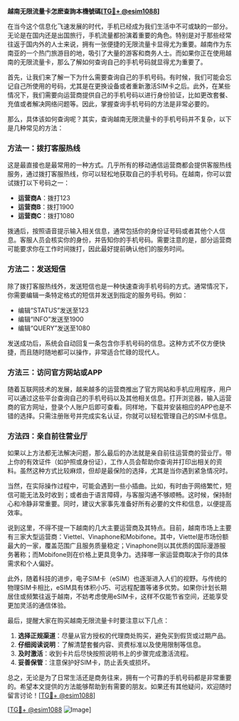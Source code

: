 **越南无限流量卡怎麽查詢本機號碼[[TG💪+ @esim1088](https://t.me/s/esim1088)]**

在当今这个信息化飞速发展的时代，手机已经成为我们生活中不可或缺的一部分。无论是在国内还是出国旅行，手机流量都扮演着重要的角色。特别是对于那些经常往返于国内外的人士来说，拥有一张便捷的无限流量卡显得尤为重要。越南作为东南亚的一个热门旅游目的地，吸引了大量的游客和商务人士。而如果你正在使用越南的无限流量卡，那么了解如何查询自己的手机号码就显得尤为重要了。

首先，让我们来了解一下为什么需要查询自己的手机号码。有时候，我们可能会忘记自己所使用的号码，尤其是在更换设备或者重新激活SIM卡之后。此外，在某些情况下，我们需要向运营商提供自己的手机号码以进行身份验证，比如更改套餐、充值或者解决网络问题等。因此，掌握查询手机号码的方法是非常必要的。

那么，具体该如何查询呢？其实，查询越南无限流量卡的手机号码并不复杂，以下是几种常见的方法：

### 方法一：拨打客服热线

这是最直接也是最常用的一种方式。几乎所有的移动通信运营商都会提供客服热线服务，通过拨打客服热线，你可以轻松地获取自己的手机号码。在越南，你可以尝试拨打以下号码之一：

- **运营商A**：拨打123
- **运营商B**：拨打1900
- **运营商C**：拨打1080

拨通后，按照语音提示输入相关信息，通常包括你的身份证号码或者其他个人信息。客服人员会核实你的身份，并告知你的手机号码。需要注意的是，部分运营商可能要求你在工作时间拨打，因此最好提前确认他们的服务时间。

### 方法二：发送短信

除了拨打客服热线外，发送短信也是一种快速查询手机号码的方式。通常情况下，你需要编辑一条特定格式的短信并发送到指定的服务号码。例如：

- 编辑“STATUS”发送至123
- 编辑“INFO”发送至1900
- 编辑“QUERY”发送至1080

发送成功后，系统会自动回复一条包含你手机号码的信息。这种方式不仅方便快捷，而且随时随地都可以操作，非常适合忙碌的现代人。

### 方法三：访问官方网站或APP

随着互联网技术的发展，越来越多的运营商推出了官方网站和手机应用程序，用户可以通过这些平台查询自己的手机号码以及其他相关信息。打开浏览器，输入运营商的官方网址，登录个人账户后即可查看。同样地，下载并安装相应的APP也是不错的选择。只需注册账号并完成实名认证，你就可以轻松管理自己的SIM卡信息。

### 方法四：亲自前往营业厅

如果以上方法都无法解决问题，那么最后的办法就是亲自前往运营商的营业厅。带上你的有效证件（如护照或身份证），工作人员会帮助你查询并打印出相关的资料。虽然这种方式比较麻烦，但却是最保险的选择，尤其是当你遇到紧急情况时。

当然，在实际操作过程中，可能会遇到一些小插曲。比如，有时由于网络繁忙，短信可能无法及时收到；或者由于语言障碍，与客服沟通不够顺畅。这时候，保持耐心和冷静非常重要。同时，建议大家事先准备好所有必要的文件和信息，以便提高效率。

说到这里，不得不提一下越南的几大主要运营商及其特点。目前，越南市场上主要有三家大型运营商：Viettel、Vinaphone和Mobifone。其中，Viettel是市场份额最大的一家，覆盖范围广且服务质量稳定；Vinaphone则以其优质的国际漫游服务著称；而Mobifone则在价格上更具竞争力。选择哪一家运营商取决于你的具体需求和个人偏好。

此外，随着科技的进步，电子SIM卡（eSIM）也逐渐进入人们的视野。与传统的物理SIM卡相比，eSIM具有体积小巧、可远程配置等诸多优势。如果你计划长期居住或频繁往返于越南，不妨考虑使用eSIM卡，这样不仅能节省空间，还能享受更加灵活的通信体验。

最后，提醒大家在购买越南无限流量卡时要注意以下几点：

1. **选择正规渠道**：尽量从官方授权的代理商处购买，避免买到假货或过期产品。
2. **仔细阅读说明**：了解清楚套餐内容、资费标准以及使用限制等信息。
3. **及时激活**：收到卡片后尽快按照说明书上的步骤完成激活流程。
4. **妥善保管**：注意保护好SIM卡，防止丢失或损坏。

总之，无论是为了日常生活还是商务往来，拥有一个可靠的手机号码都是非常重要的。希望本文提供的方法能够帮助到有需要的朋友。如果还有其他疑问，欢迎随时留言讨论！[[TG💪+ @esim1088](https://t.me/s/esim1088)]

[[TG💪+ @esim1088](https://t.me/s/esim1088) ![Image](https://i.postimg.cc/4NQfJmqS/Snipaste-2025-05-13-00-14-12.png)]